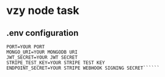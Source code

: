 # vzy node task

## .env configuration
```
PORT=YOUR PORT
MONGO_URI=YOUR MONGODB URI
JWT_SECRET=YOUR JWT SECRET
STRIPE_TEST_KEY=YOUR STRIPE TEST KEY
ENDPOINT_SECRET=YOUR STRIPE WEBHOOK SIGNING SECRET``````